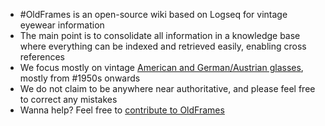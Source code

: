 - #OldFrames is an open-source wiki based on Logseq for vintage eyewear information
- The main point is to consolidate all information in a knowledge base where everything can be indexed and retrieved easily, enabling cross references
- We focus mostly on vintage [American and German/Austrian glasses]([[Manufacturers]]), mostly from #1950s onwards
- We do not claim to be anywhere near authoritative, and please feel free to correct any mistakes
- Wanna help? Feel free to [contribute to OldFrames]([[Contribution]])